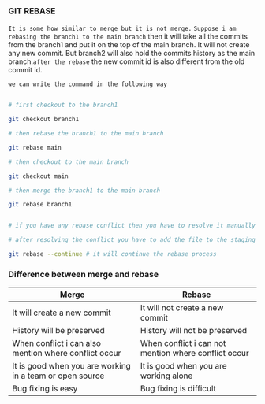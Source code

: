 ### GIT REBASE

`It is some how similar to merge but it is not merge.`
`Suppose i am rebasing the branch1 to the main branch` then it will take all the commits from the branch1 and put it on the top of the main branch. It will not create any new commit. But branch2 will also hold the commits history as the main branch.`after the rebase` the new commit id is also different from the old commit id.

`we can write the command in the following way`

```bash

# first checkout to the branch1

git checkout branch1

# then rebase the branch1 to the main branch

git rebase main

# then checkout to the main branch

git checkout main

# then merge the branch1 to the main branch

git rebase branch1


# if you have any rebase conflict then you have to resolve it manually

# after resolving the conflict you have to add the file to the staging area you have to write

git rebase --continue # it will continue the rebase process
```

### Difference between merge and rebase

| Merge                                                    | Rebase                                               |
| -------------------------------------------------------- | ---------------------------------------------------- |
| It will create a new commit                              | It will not create a new commit                      |
| History will be preserved                                | History will not be preserved                        |
| When conflict i can also mention where conflict occur    | When conflict i can not mention where conflict occur |
| It is good when you are working in a team or open source | It is good when you are working alone                |
| Bug fixing is easy                                       | Bug fixing is difficult                              |
